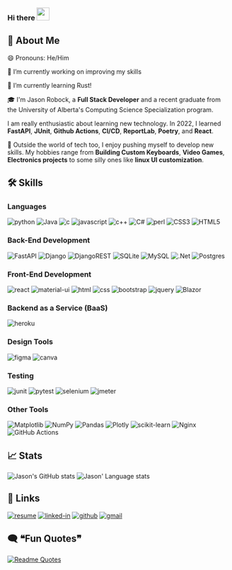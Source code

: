 ### Hi there <img src="https://media.giphy.com/media/hvRJCLFzcasrR4ia7z/giphy.gif" width="29px" height="29px">

## 🚀 About Me

😄 Pronouns: He/Him

🔭 I’m currently working on improving my skills

🌱 I’m currently learning Rust!

🎓 I'm Jason Robock, a **Full Stack Developer** and a recent graduate from the University of Alberta's Computing Science Specialization program. 

I am really enthusiastic about learning new technology. In 2022, I learned **FastAPI**, **JUnit**, **Github Actions**, **CI/CD**, **ReportLab**, **Poetry**, and **React**.

🎸 Outside the world of tech too, I enjoy pushing myself to develop new skills. My hobbies range from **Building Custom Keyboards**, **Video Games**, **Electronics projects** to some silly ones like **linux UI customization**.

## 🛠️ Skills

### Languages

![python](https://img.shields.io/badge/Python-3776AB?style=for-the-badge&logo=python&logoColor=white)
![Java](https://img.shields.io/badge/java-%23ED8B00.svg?style=for-the-badge&logo=openjdk&logoColor=white)
![c](https://img.shields.io/badge/C-A8B9CC?style=for-the-badge&logo=C&logoColor=white)
![javascript](https://img.shields.io/badge/JavaScript-323330?style=for-the-badge&logo=javascript&logoColor=F7DF1E)
![c++](https://img.shields.io/badge/C++-00599C?style=for-the-badge&logo=Cplusplus&logoColor=white)
![C#](https://img.shields.io/badge/CSharp-239120?style=for-the-badge&logo=Csharp&logoColor=white)
![perl](https://img.shields.io/badge/perl-39457E?style=for-the-badge&logo=perl&logoColor=white)
![CSS3](https://img.shields.io/badge/css3-%231572B6.svg?style=for-the-badge&logo=css3&logoColor=white)
![HTML5](https://img.shields.io/badge/html5-%23E34F26.svg?style=for-the-badge&logo=html5&logoColor=white)

### Back-End Development

![FastAPI](https://img.shields.io/badge/FastAPI-009688?style=for-the-badge&logo=FastAPI&logoColor=white)
![Django](https://img.shields.io/badge/Django-092E20?style=for-the-badge&logo=Django&logoColor=white)
![DjangoREST](https://img.shields.io/badge/DJANGO-REST-ff1709?style=for-the-badge&logo=django&logoColor=white&color=ff1709&labelColor=gray)
![SQLite](https://img.shields.io/badge/sqlite-003B57?style=for-the-badge&logo=sqlite&logoColor=white)
![MySQL](https://img.shields.io/badge/mysql-4479A1?style=for-the-badge&logo=mysql&logoColor=white)
![.Net](https://img.shields.io/badge/.NET-5C2D91?style=for-the-badge&logo=.net&logoColor=white)
![Postgres](https://img.shields.io/badge/postgres-%23316192.svg?style=for-the-badge&logo=postgresql&logoColor=white)

### Front-End Development

![react](https://img.shields.io/badge/React-20232A?style=for-the-badge&logo=react&logoColor=61DAFB)
![material-ui](https://img.shields.io/badge/Material_UI-0081CB?style=for-the-badge&logo=mui&logoColor=white)
![html](https://img.shields.io/badge/HTML5-E34F26?style=for-the-badge&logo=html5&logoColor=white)
![css](https://img.shields.io/badge/CSS3-1572B6?style=for-the-badge&logo=css3&logoColor=white)
![bootstrap](https://img.shields.io/badge/Bootstrap-563D7C?style=for-the-badge&logo=bootstrap&logoColor=white)
![jquery](https://img.shields.io/badge/jQuery-0769AD?style=for-the-badge&logo=jquery&logoColor=white)
![Blazor](https://img.shields.io/badge/blazor-%235C2D91.svg?style=for-the-badge&logo=blazor&logoColor=white)

### Backend as a Service (BaaS)

![heroku](https://img.shields.io/badge/Heroku-430098?style=for-the-badge&logo=heroku&logoColor=white)

### Design Tools

![figma](https://img.shields.io/badge/figma-000000?style=for-the-badge&logo=figma&logoColor=white)
![canva](https://img.shields.io/badge/canva-00C4CC?style=for-the-badge&logo=canva&logoColor=white)

### Testing

![junit](https://img.shields.io/badge/JUnit-25A162?style=for-the-badge&logo=junit5&logoColor=white)
![pytest](https://img.shields.io/badge/Pytest-3776AB?style=for-the-badge&logo=python&logoColor=white)
![selenium](https://img.shields.io/badge/Selenium-43B02A?style=for-the-badge&logo=Selenium&logoColor=white)
![jmeter](https://img.shields.io/badge/JMeter-D22128?style=for-the-badge&logo=ApacheJMeter&logoColor=white)

### Other Tools

![Matplotlib](https://img.shields.io/badge/Matplotlib-%23ffffff.svg?style=for-the-badge&logo=Matplotlib&logoColor=black)
![NumPy](https://img.shields.io/badge/numpy-%23013243.svg?style=for-the-badge&logo=numpy&logoColor=white)
![Pandas](https://img.shields.io/badge/pandas-%23150458.svg?style=for-the-badge&logo=pandas&logoColor=white)
![Plotly](https://img.shields.io/badge/Plotly-%233F4F75.svg?style=for-the-badge&logo=plotly&logoColor=white)
![scikit-learn](https://img.shields.io/badge/scikit--learn-%23F7931E.svg?style=for-the-badge&logo=scikit-learn&logoColor=white)
![Nginx](https://img.shields.io/badge/nginx-%23009639.svg?style=for-the-badge&logo=nginx&logoColor=white)
![GitHub Actions](https://img.shields.io/badge/github%20actions-%232671E5.svg?style=for-the-badge&logo=githubactions&logoColor=white)

## 📈 Stats

![Jason's GitHub stats](https://github-readme-stats.vercel.app/api?username=vinen88&show_icons=true&theme=dracula&layout=compact)
![Jason' Language stats](https://github-readme-stats.vercel.app/api/top-langs/?username=vinen88&layout=compact&langs_count=8&theme=dracula)

## 🔗 Links

[![resume](https://img.shields.io/badge/Resume-4285F4?style=for-the-badge&logo=read-the-docs&logoColor=white)]()
[![linked-in](https://img.shields.io/badge/Linked_In-0077B5?style=for-the-badge&logo=LinkedIn&logoColor=white)](https://www.linkedin.com/in/jrobock/)
[![github](https://img.shields.io/badge/GitHub-000000?style=for-the-badge&logo=GitHub&logoColor=white)](https://github.com/vinen88)
[![gmail](https://img.shields.io/badge/Gmail-D14836?style=for-the-badge&logo=Gmail&logoColor=white)](mailto:https://github.com/vinen88)

## 🗨️ ❝Fun Quotes❞
[![Readme Quotes](https://quotes-github-readme.vercel.app/api?type=horizontal&theme=dracula)](https://github.com/piyushsuthar/github-readme-quotes)
<!--
**Vinen88/Vinen88** is a ✨ _special_ ✨ repository because its `README.md` (this file) appears on your GitHub profile.

Here are some ideas to get you started:

- 🔭 I’m currently working on ...
- 🌱 I’m currently learning ...
- 👯 I’m looking to collaborate on ...
- 🤔 I’m looking for help with ...
- 💬 Ask me about ...
- 📫 How to reach me: ...
- 😄 Pronouns: ...
- ⚡ Fun fact: ...
-->

